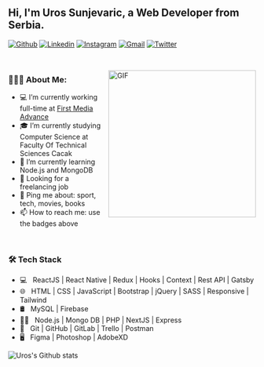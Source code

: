 
## Hi, I'm Uros Sunjevaric, a Web Developer from Serbia.


[![Github](https://img.shields.io/badge/-Github-000?style=flat&logo=Github&logoColor=white)](https://github.com/usunjevaric)
[![Linkedin](https://img.shields.io/badge/-LinkedIn-blue?style=flat&logo=Linkedin&logoColor=white)](https://www.linkedin.com/in/usunjevaric/)
[![Instagram](https://img.shields.io/badge/-Instagram-c13584?style=flat&labelColor=c13584&logo=instagram&logoColor=white)](https://www.instagram.com/uros_dev/)
[![Gmail](https://img.shields.io/badge/-Gmail-c14438?style=flat&logo=Gmail&logoColor=white)](mailto:usunjevaric@gmail.com)
[![Twitter](https://img.shields.io/badge/-Twitter-0078D4?style=flat&logo=Twitter&logoColor=white)](https://twitter.com/USunjevaric)

&nbsp;

<img align="right" alt="GIF" src="https://i.imgur.com/yiNBlxk.png" width="300" height="300" />

### 👨🏻‍💻 About Me: 
- 💻 I’m currently working full-time at [First Media Advance](https://fma.vision/)
- 🎓 I’m currently studying Computer Science at Faculty Of Technical Sciences Cacak
- 🌱 I’m currently learning Node.js and MongoDB
- 💼 Looking for a freelancing job
- 💬 Ping me about: sport, tech, movies, books
- 📫 How to reach me: use the badges above

&nbsp;

### 🛠 Tech Stack
- 💻 &nbsp; ReactJS | React Native | Redux | Hooks | Context | Rest API | Gatsby
- 🌐 &nbsp; HTML | CSS | JavaScript | Bootstrap | jQuery | SASS | Responsive | Tailwind
- 🛢 &nbsp; MySQL | Firebase
- 👨‍🔬 &nbsp; Node.js | Mongo DB | PHP | NextJS | Express
- 🔧 &nbsp; Git | GitHub | GitLab | Trello | Postman
- 🖥 &nbsp; Figma | Photoshop | AdobeXD


![Uros's Github stats](https://github-readme-stats.vercel.app/api?username=usunjevaric&show_icons=true)

